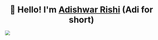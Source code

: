 <h1 align="center">
  👋 Hello! I'm <a href="https://www.adishwar-rishi.com" target="_blank">Adishwar Rishi</a> (Adi for short)
</h1>

<div>
  <picture>
    <source
      srcset="https://github-readme-stats.adishwar-rishi.com/api?username=AdiRishi&show=reviews,discussions_started,prs_merged,prs_merged_percentage&show_icons=true&rank_icon=github&theme=dark"
      media="(prefers-color-scheme: dark)"
    />
    <source
      srcset="https://github-readme-stats.adishwar-rishi.com/api?username=AdiRishi&show=reviews,discussions_started,prs_merged,prs_merged_percentage&show_icons=true&rank_icon=github&theme=default"
      media="(prefers-color-scheme: light), (prefers-color-scheme: no-preference)"
    />
    <img src="https://github-readme-stats.adishwar-rishi.com/api?username=AdiRishi&show=reviews,discussions_started,prs_merged,prs_merged_percentage&show_icons=true&rank_icon=github&theme=default" />
  </picture>
</div>
